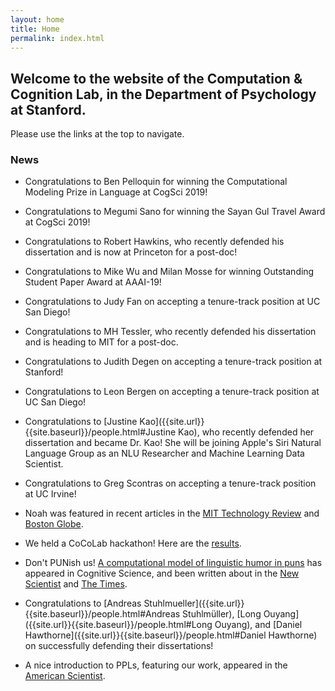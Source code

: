 ```yaml
---
layout: home
title: Home
permalink: index.html
---
```


## Welcome to the website of the Computation & Cognition Lab, in the Department of Psychology at Stanford.

Please use the links at the top to navigate.

 
### News

* Congratulations to Ben Pelloquin for winning the Computational Modeling Prize in Language at CogSci 2019!

* Congratulations to Megumi Sano for winning the Sayan Gul Travel Award at CogSci 2019!

* Congratulations to Robert Hawkins, who recently defended his dissertation and is now at Princeton for a post-doc!

* Congratulations to Mike Wu and Milan Mosse for winning Outstanding Student Paper Award at AAAI-19!

* Congratulations to Judy Fan on accepting a tenure-track position at UC San Diego!

* Congratulations to MH Tessler, who recently defended his dissertation and is heading to MIT for a post-doc.

* Congratulations to Judith Degen on accepting a tenure-track position at Stanford!

* Congratulations to Leon Bergen on accepting a tenure-track position at UC San Diego!

* Congratulations to [Justine Kao]({{site.url}}{{site.baseurl}}/people.html#Justine Kao), who recently defended her dissertation and became Dr. Kao! She will be joining Apple's Siri Natural Language Group as an NLU Researcher and Machine Learning Data Scientist.

* Congratulations to Greg Scontras on accepting a tenure-track position at UC Irvine!

* Noah was featured in recent articles in the [MIT Technology Review](https://www.technologyreview.com/s/602094/ais-language-problem/) and [Boston Globe](http://www.bostonglobe.com/ideas/2016/05/27/what-people-can-learn-from-algorithms-and-algorithms-can-learn-from-people/R7XJ1TgLnyZCOnmzBryh5H/story.html).

* We held a CoCoLab hackathon! Here are the [results]({{site.url}}{{site.baseurl}}/hackathon.html).

* Don't PUNish us! [A computational model of linguistic humor in puns](//cocolab.stanford.edu/papers/KaoEtAl2015-CognitiveScience.pdf) has appeared in Cognitive Science, and been written about in the [New Scientist](https://www.newscientist.com/article/dn28036-think-youre-punny-computer-that-can-tell-how-good-a-joke-is/) and [The Times](//cocolab.stanford.edu/papers/TIM_20150815_null_null_01_25.pdf).

* Congratulations to [Andreas Stuhlmueller]({{site.url}}{{site.baseurl}}/people.html#Andreas Stuhlmüller), [Long Ouyang]({{site.url}}{{site.baseurl}}/people.html#Long Ouyang), and [Daniel Hawthorne]({{site.url}}{{site.baseurl}}/people.html#Daniel Hawthorne) on successfully defending their dissertations!

* A nice introduction to PPLs, featuring our work, appeared in the [American Scientist](http://www.americanscientist.org/libraries/documents/20158411291411312-2015-09Hayes.pdf).
